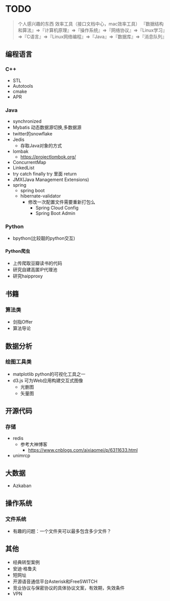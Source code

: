 # TODO
> 个人感兴趣的东西
> 效率工具（接口文档中心，mac效率工具）
> 『数据结构和算法』=>『计算机原理』=>『操作系统』=>『网络协议』=>『Linux学习』=>『C语言』=>『Linux网络编程』=>『Java』=>『数据库』=>『消息队列』


## 编程语言
### C++
* STL
* Autotools
* cmake
* APR

### Java
* synchronized
* Mybatis 动态数据源切换,多数据源
* twitter的snowflake
* Jedis
  * 存取Java对象的方式
* lombak
  * https://projectlombok.org/
* ConcurrentMap
* LinkedList
* try catch finally try 里面 return
* JMX(Java Management Extensions)
* spring
  * spring boot
  * hibernate-validator
    * 修改一次配置文件需要重新打包么
      * Spring Cloud Config
      * Spring Boot Admin

### Python
* bpython(比较靓的python交互)

#### Python爬虫
* 上传爬取豆瓣读书的代码
* 研究自建高匿IP代理池
* 研究haipproxy


## 书籍
### 算法类
* 剑指Offer
* 算法导论


## 数据分析
### 绘图工具类
* matplotlib python的可视化工具之一
* d3.js 可为Web应用构建交互式图像
  * 光删图
  * 矢量图
  
## 开源代码
### 存储
* redis
  * 参考大神博客
     - https://www.cnblogs.com/aixiaomei/p/6311633.html
* unimrcp

## 大数据
* Azkaban

## 操作系统
### 文件系统
* 有趣的问题：一个文件夹可以最多包含多少文件？

## 其他
* 经典转型案例
* 安迪·格鲁夫
* 短网址
* 开源语音通信平台Asterisk和FreeSWITCH
* 竞业协议与保密协议的具体协议文案，有效期，失效条件
* VPN
